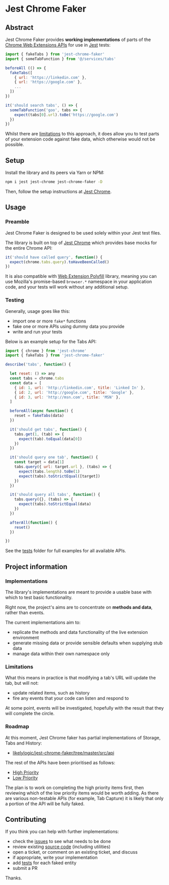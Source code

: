 # Jest Chrome Faker


## Abstract

Jest Chrome Faker provides **working implementations** of parts of the [Chrome Web Extensions APIs](https://developer.chrome.com/extensions/devguide) for use in [Jest](https://jestjs.io/docs/en/getting-started) tests: 

```js
import { fakeTabs } from 'jest-chrome-faker'
import { someTabFunction } from '@/services/tabs'

beforeAll (() => {
  fakeTabs([
    { url: 'https://linkedin.com' },
    { url: 'https://google.com' },
    ...
  ])
})

it('should search tabs', () => {
  someTabFunction('goo', tabs => {
    expect(tabs[0].url).toBe('https://google.com')
  })
})
```

Whilst there are [limitations](#limitations) to this approach, it does allow you to test parts of your extension code against fake data, which otherwise would not be possible.

## Setup

Install the library and its peers via Yarn or NPM:

```sh
npm i jest jest-chrome jest-chrome-faker -D
```

Then, follow the setup instructions at [Jest Chrome](https://github.com/extend-chrome/jest-chrome).

## Usage

### Preamble

Jest Chrome Faker is designed to be used solely within your Jest test files.

The library is built on top of [Jest Chrome](https://github.com/extend-chrome/jest-chrome) which provides base mocks for the entire Chrome API:

```js
it('should have called query', function() {
  expect(chrome.tabs.query).toHaveBeenCalled()
})
```

It is also compatible with [Web Extension Polyfill](https://github.com/mozilla/webextension-polyfill) library, meaning you can use Mozilla's promise-based `browser.*` namespace in your application code, and your tests will work without any additional setup.

### Testing

Generally, usage goes like this:

- import one or more `fake*` functions
- fake one or more APIs using dummy data you provide
- write and run your tests

Below is an example setup for the Tabs API:

```js
import { chrome } from 'jest-chrome'
import { fakeTabs } from 'jest-chrome-faker'

describe('tabs', function() {

  let reset: () => any
  const tabs = chrome.tabs
  const data = [
    { id: 1, url: 'http://linkedin.com', title: 'Linked In' },
    { id: 2, url: 'http://google.com', title: 'Google' },
    { id: 3, url: 'http://msn.com', title: 'MSN' },
  ]

  beforeAll(async function() {
    reset = fakeTabs(data)
  })

  it('should get tabs', function() {
    tabs.get(1, (tab) => {
      expect(tab).toEqual(data[0])
    })
  })

  it('should query one tab', function() {
    const target = data[1]
    tabs.query({ url: target.url }, (tabs) => {
      expect(tabs.length).toBe(1)
      expect(tabs).toStrictEqual([target])
    })
  })

  it('should query all tabs', function() {
    tabs.query({}, (tabs) => {
      expect(tabs).toStrictEqual(data)
    })
  })

  afterAll(function() {
    reset()
  })

})
```

See the [tests](tests/) folder for full examples for all available APIs.

## Project information

### Implementations

The library's implementations are meant to provide a usable base with which to test basic functionality.

Right now, the project's aims are to concentrate on **methods and data**, rather than events.

The current implementations aim to:

- replicate the methods and data functionality of the live extension environment
- generate missing data or provide sensible defaults when supplying stub data
- manage data within their own namespace only

### Limitations

What this means in practice is that modifying a tab's URL will update the tab, but will not:

- update related items, such as history
- fire any events that your code can listen and respond to

At some point, events will be investigated, hopefully with the result that they will complete the circle.

### Roadmap

At this moment, Jest Chrome faker has partial implementations of Storage, Tabs and History:

- [likelylogic/jest-chrome-faker/tree/master/src/api](src/api)

The rest of the APIs have been prioritised as follows:

- [High Priority](https://github.com/likelylogic/jest-chrome-fake/issues?q=is%3Aopen+is%3Aissue+milestone%3A%22High+Priority%22)
- [Low Priority](https://github.com/likelylogic/jest-chrome-fake/issues/1)

The plan is to work on completing the high priority items first, then reviewing which of the low priority items would be worth adding. As there are various non-testable APIs (for example, Tab Capture) it is likely that only a portion of the API will be fully faked.

## Contributing

If you think you can help with further implementations:

- check the [issues](https://github.com/likelylogic/jest-chrome-faker/issues) to see what needs to be done
- review existing [source code](src) (including utilities)
- open a ticket, or comment on an existing ticket, and discuss
- if appropriate, write your implementation
- add [tests](tests) for each faked entity
- submit a PR

Thanks.

